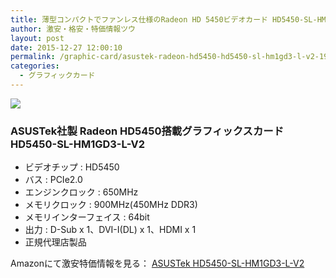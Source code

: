 ```yaml
---
title: 薄型コンパクトでファンレス仕様のRadeon HD 5450ビデオカード HD5450-SL-HM1GD3-L-V2 タイムセール53%OFF特価1,980円！送料無料！
author: 激安・格安・特価情報ツウ
layout: post
date: 2015-12-27 12:00:10
permalink: /graphic-card/asustek-radeon-hd5450-hd5450-sl-hm1gd3-l-v2-1980-amazon.html
categories:
  - グラフィックカード
---
```

<div class="img-bg2 img_L">
  <a rel="nofollow" href="//www.amazon.co.jp/gp/product/B00BBNZMNK/ref=as_li_tf_il?ie=UTF8&camp=247&creative=1211&creativeASIN=B00BBNZMNK&linkCode=as2&tag=tokkajohotsu-22"><img border="0" src="//ws-fe.amazon-adsystem.com/widgets/q?_encoding=UTF8&ASIN=B00BBNZMNK&Format=_SL250_&ID=AsinImage&MarketPlace=JP&ServiceVersion=20070822&WS=1&tag=tokkajohotsu-22" ></a><img src="//ir-jp.amazon-adsystem.com/e/ir?t=tokkajohotsu-22&l=as2&o=9&a=B00BBNZMNK" width="1" height="1" border="0" alt="" style="border:none !important; margin:0px !important;" />
</div>

### ASUSTek社製 Radeon HD5450搭載グラフィックスカード HD5450-SL-HM1GD3-L-V2
<!--more-->

* ビデオチップ : HD5450
* バス : PCIe2.0
* エンジンクロック : 650MHz
* メモリクロック : 900MHz(450MHz DDR3)
* メモリインターフェイス : 64bit
* 出力 : D-Sub x 1、DVI-I(DL) x 1、HDMI x 1
* 正規代理店製品

Amazonにて激安特価情報を見る： <a href="//www.amazon.co.jp/gp/product/B00BBNZMNK/ref=as_li_tf_il?ie=UTF8&camp=247&creative=1211&creativeASIN=B00BBNZMNK&linkCode=as2&tag=tokkajohotsu-22" target="_blank"><span class="fs150p">ASUSTek HD5450-SL-HM1GD3-L-V2</span></a>